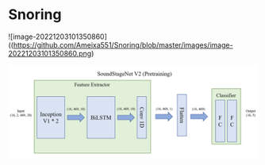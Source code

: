 # Snoring

![image-20221203101350860]((https://github.com/Ameixa551/Snoring/blob/master/images/image-20221203101350860.png)

![image-20221203101444833](.\images\image-20221203101444833.png)

